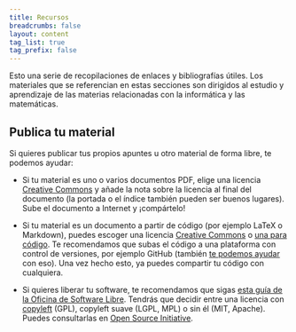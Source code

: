 ```yaml
---
title: Recursos
breadcrumbs: false
layout: content
tag_list: true
tag_prefix: false
---
```


Esto una serie de recopilaciones de
enlaces y bibliografías útiles. Los materiales que se referencian en estas secciones
son dirigidos al estudio y aprendizaje de las materias relacionadas con la informática y las matemáticas.

## Publica tu material

Si quieres publicar tus propios apuntes u otro material de forma libre, te podemos
ayudar:

* Si tu material es uno o varios documentos PDF, elige una licencia [Creative Commons](https://creativecommons.org/choose/)
y añade la nota sobre la licencia al final del documento (la portada o el índice también
pueden ser buenos lugares). Sube el documento a Internet y ¡compártelo!

* Si tu material es un documento a partir de código (por ejemplo LaTeX o Markdown),
puedes escoger una licencia [Creative Commons](https://creativecommons.org/choose/)
o [una para código](http://opensource.org/licenses/). Te recomendamos que subas
el código a una plataforma con control de versiones, por ejemplo GitHub (también
[te podemos ayudar](/blog/2014/02/23/manualgit/) con eso).
Una vez hecho esto, ya puedes compartir tu código con cualquiera.

* Si quieres liberar tu software, te recomendamos que sigas
[esta guía de la Oficina de Software Libre](http://osl.ugr.es/2013/08/02/como-liberar-software/).
Tendrás que decidir entre una licencia con [copyleft](http://opensource.org/faq#copyleft) (GPL), copyleft suave (LGPL,
MPL) o sin él (MIT, Apache). Puedes consultarlas en [Open Source Initiative](http://opensource.org/licenses/).
